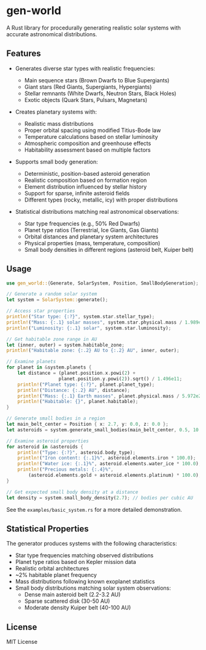 # gen-world

A Rust library for procedurally generating realistic solar systems with accurate astronomical distributions.

## Features

- Generates diverse star types with realistic frequencies:
  - Main sequence stars (Brown Dwarfs to Blue Supergiants)
  - Giant stars (Red Giants, Supergiants, Hypergiants)
  - Stellar remnants (White Dwarfs, Neutron Stars, Black Holes)
  - Exotic objects (Quark Stars, Pulsars, Magnetars)

- Creates planetary systems with:
  - Realistic mass distributions
  - Proper orbital spacing using modified Titius-Bode law
  - Temperature calculations based on stellar luminosity
  - Atmospheric composition and greenhouse effects
  - Habitability assessment based on multiple factors

- Supports small body generation:
  - Deterministic, position-based asteroid generation
  - Realistic composition based on formation region
  - Element distribution influenced by stellar history
  - Support for sparse, infinite asteroid fields
  - Different types (rocky, metallic, icy) with proper distributions

- Statistical distributions matching real astronomical observations:
  - Star type frequencies (e.g., 50% Red Dwarfs)
  - Planet type ratios (Terrestrial, Ice Giants, Gas Giants)
  - Orbital distances and planetary system architectures
  - Physical properties (mass, temperature, composition)
  - Small body densities in different regions (asteroid belt, Kuiper belt)

## Usage

```rust
use gen_world::{Generate, SolarSystem, Position, SmallBodyGeneration};

// Generate a random solar system
let system = SolarSystem::generate();

// Access star properties
println!("Star type: {:?}", system.star.stellar_type);
println!("Mass: {:.1} solar masses", system.star.physical.mass / 1.989e30);
println!("Luminosity: {:.1} solar", system.star.luminosity);

// Get habitable zone range in AU
let (inner, outer) = system.habitable_zone;
println!("Habitable zone: {:.2} AU to {:.2} AU", inner, outer);

// Examine planets
for planet in &system.planets {
    let distance = (planet.position.x.powi(2) + 
                   planet.position.y.powi(2)).sqrt() / 1.496e11;
    println!("Planet type: {:?}", planet.planet_type);
    println!("Distance: {:.2} AU", distance);
    println!("Mass: {:.1} Earth masses", planet.physical.mass / 5.972e24);
    println!("Habitable: {}", planet.habitable);
}

// Generate small bodies in a region
let main_belt_center = Position { x: 2.7, y: 0.0, z: 0.0 };
let asteroids = system.generate_small_bodies(main_belt_center, 0.5, 10.0);

// Examine asteroid properties
for asteroid in &asteroids {
    println!("Type: {:?}", asteroid.body_type);
    println!("Iron content: {:.1}%", asteroid.elements.iron * 100.0);
    println!("Water ice: {:.1}%", asteroid.elements.water_ice * 100.0);
    println!("Precious metals: {:.4}%", 
        (asteroid.elements.gold + asteroid.elements.platinum) * 100.0);
}

// Get expected small body density at a distance
let density = system.small_body_density(2.7); // bodies per cubic AU
```

See the `examples/basic_system.rs` for a more detailed demonstration.

## Statistical Properties

The generator produces systems with the following characteristics:

- Star type frequencies matching observed distributions
- Planet type ratios based on Kepler mission data
- Realistic orbital architectures
- ~2% habitable planet frequency
- Mass distributions following known exoplanet statistics
- Small body distributions matching solar system observations:
  - Dense main asteroid belt (2.2-3.2 AU)
  - Sparse scattered disk (30-50 AU)
  - Moderate density Kuiper belt (40-100 AU)

## License

MIT License
